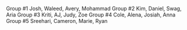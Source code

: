 Group #1   Josh, Waleed, Avery, Mohammad
Group #2   Kim, Daniel, Swag, Aria
Group #3   Kriti, AJ, Judy, Zoe
Group #4   Cole, Alena, Josiah, Anna
Group #5   Sreehari, Cameron, Marie, Ryan
